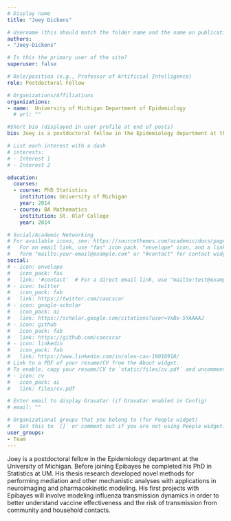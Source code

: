```yaml
---
# Display name
title: "Joey Dickens"

# Username (this should match the folder name and the name on publications)
authors:
- "Joey-Dickens"

# Is this the primary user of the site?
superuser: false

# Role/position (e.g., Professor of Artificial Intelligence)
role: Postdoctoral Fellow

# Organizations/Affiliations
organizations:
- name:  University of Michigan Department of Epidemiology
  # url: ""

#Short bio (displayed in user profile at end of posts)
bio: Joey is a postdoctoral fellow in the Epidemiology department at the University of Michigan.

# List each interest with a dash
# interests:
# - Interest 1
# - Interest 2

education:
  courses:
  - course: PhD Statistics
    institution: University of Michigan
    year: 2014
  - course: BA Mathematics
    institution: St. Olaf College
    year: 2014

# Social/Academic Networking
# For available icons, see: https://sourcethemes.com/academic/docs/page-builder/#icons
#   For an email link, use "fas" icon pack, "envelope" icon, and a link in the
#   form "mailto:your-email@example.com" or "#contact" for contact widget.
social:
# - icon: envelope
#   icon_pack: fas
#   link: '#contact'  # For a direct email link, use "mailto:test@example.org".
# - icon: twitter
#   icon_pack: fab
#   link: https://twitter.com/caocscar
# - icon: google-scholar
#   icon_pack: ai
#   link: https://scholar.google.com/citations?user=VxBx-5YAAAAJ
# - icon: github
#   icon_pack: fab
#   link: https://github.com/caocscar
# - icon: linkedin
#   icon_pack: fab
#   link: https://www.linkedin.com/in/alex-cao-19018918/
# Link to a PDF of your resume/CV from the About widget.
# To enable, copy your resume/CV to `static/files/cv.pdf` and uncomment the lines below.
# - icon: cv
#   icon_pack: ai
#   link: files/cv.pdf

# Enter email to display Gravatar (if Gravatar enabled in Config)
# email: ""

# Organizational groups that you belong to (for People widget)
#   Set this to `[]` or comment out if you are not using People widget.
user_groups:
- Team
---
```

Joey is a postdoctoral fellow in the Epidemiology department at the University of Michigan. Before joining Epibayes he completed his PhD in Statistics at UM. His thesis research developed novel methods for performing mediation and other mechanistic analyses with applications in neuroimaging and pharmacokinetic modeling. His first projects with Epibayes will involve modeling influenza transmission dynamics in order to better understand vaccine effectiveness and the risk of transmission from community and household contacts. 